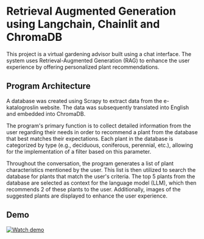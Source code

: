 # Retrieval Augmented Generation using Langchain, Chainlit and ChromaDB

This project is a virtual gardening advisor built using a chat interface. The system uses Retrieval-Augmented Generation (RAG) to enhance the user experience by offering personalized plant recommendations.

## Program Architecture

A database was created using Scrapy to extract data from the e-katalogroslin website. The data was subsequently translated into English and embedded into ChromaDB.

The program's primary function is to collect detailed information from the user regarding their needs in order to recommend a plant from the database that best matches their expectations. Each plant in the database is categorized by type (e.g., deciduous, coniferous, perennial, etc.), allowing for the implementation of a filter based on this parameter.

Throughout the conversation, the program generates a list of plant characteristics mentioned by the user. This list is then utilized to search the database for plants that match the user's criteria. The top 5 plants from the database are selected as context for the language model (LLM), which then recommends 2 of these plants to the user. Additionally, images of the suggested plants are displayed to enhance the user experience.



## Demo

[![Watch demo](https://img.youtube.com/vi/L37wQ0LmZZ4/0.jpg)](https://www.youtube.com/watch?v=L37wQ0LmZZ4)

